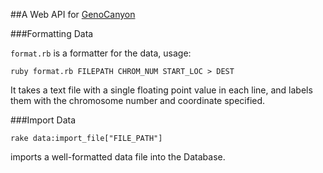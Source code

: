 ##A Web API for [GenoCanyon](http://genocanyon.med.yale.edu:7772/)


###Formatting Data

`format.rb` is a formatter for the data, usage:

```
ruby format.rb FILEPATH CHROM_NUM START_LOC > DEST
```

It takes a text file with a single floating point value in each line, and labels them with the chromosome number and coordinate specified.

###Import Data

```
rake data:import_file["FILE_PATH"]
```
imports a well-formatted data file into the Database.




